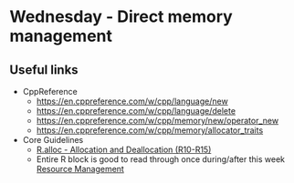# Wednesday - Direct memory management

## Useful links

- CppReference
    - https://en.cppreference.com/w/cpp/language/new
    - https://en.cppreference.com/w/cpp/language/delete
    - https://en.cppreference.com/w/cpp/memory/new/operator_new
    - https://en.cppreference.com/w/cpp/memory/allocator_traits
- Core Guidelines
    - [R.alloc - Allocation and Deallocation (R10-R15)](https://isocpp.github.io/CppCoreGuidelines/CppCoreGuidelines#ralloc-allocation-and-deallocation)
    - Entire R block is good to read through once during/after this week [Resource Management](https://isocpp.github.io/CppCoreGuidelines/CppCoreGuidelines#r-resource-management)
